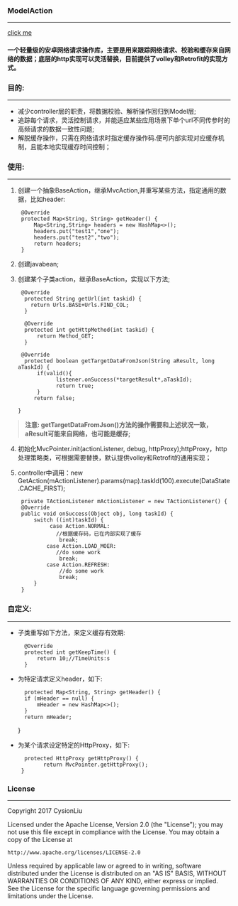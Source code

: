 ### ModelAction
---
[click me](/readme.md)
#### 一个轻量级的安卓网络请求操作库，主要是用来跟踪网络请求、校验和缓存来自网络的数据；底层的http实现可以灵活替换，目前提供了volley和Retrofit的实现方式。
### 目的:
---
- 减少controller层的职责，将数据校验、解析操作回归到Model层;
- 追踪每个请求，灵活控制请求，并能适应某些应用场景下单个url不同传参时的高频请求的数据一致性问题;
- 解脱缓存操作，只需在网络请求时指定缓存操作码.便可内部实现对应缓存机制，且能本地实现缓存时间控制；

### 使用:
---

1. 创建一个抽象BaseAction，继承MvcAction,并重写某些方法，指定通用的数据，比如header:

  		@Override
    	protected Map<String, String> getHeader() {
        	Map<String,String> headers = new HashMap<>();
       		headers.put("test1","one");
        	headers.put("test2","two");
        	return headers;
    	}
2. 创建javabean;
3. 创建某个子类action，继承BaseAction，实现以下方法;

        @Override
      	 protected String getUrl(int taskid) {
           return Urls.BASE+Urls.FIND_COL;
      	 }

      	 @Override
      	 protected int getHttpMethod(int taskid) {
      	     return Method_GET;
      	 }

       	@Override
      	 protected boolean getTargetDataFromJson(String aResult, long aTaskId) {
             if(valid(){
                   listener.onSuccess(*targetResult*,aTaskId);
                   return true;
             }
            return false;

       }
> **注意: getTargetDataFromJson()方法的操作需要和上述状况一致，aResult可能来自网络，也可能是缓存;**
4. 初始化MvcPointer.init(actionListener, debug, httpProxy);httpProxy，http处理策略类，可根据需要替换，默认提供volley和Retrofit的通用实现；
5. controller中调用：new GetAction(mActionListener).params(map).taskId(100).execute(DataState.CACHE_FIRST);

		private TActionListener mActionListener = new TActionListener() {
        @Override
        public void onSuccess(Object obj, long taskId) {
            switch ((int)taskId) {
                 case Action.NORMAL:
                   //根据缓存码，已在内部实现了缓存
                    break;
                case Action.LOAD_MOER:
                   //do some work
                    break;
                case Action.REFRESH:
                    //do some work
                    break;
            }
        }


### 自定义:
---
- 子类重写如下方法，来定义缓存有效期:

		@Override
    	protected int getKeepTime() {
        	return 10;//TimeUnits:s
    	}
- 为特定请求定义header，如下:

	    protected Map<String, String> getHeader() {
        if (mHeader == null) {
            mHeader = new HashMap<>();
        }
        return mHeader;
    }
- 为某个请求设定特定的HttpProxy，如下:

	    protected HttpProxy getHttpProxy() {
              return MvcPointer.getHttpProxy();
       }
   

### License
---
Copyright 2017 CysionLiu

Licensed under the Apache License, Version 2.0 (the "License");
you may not use this file except in compliance with the License.
You may obtain a copy of the License at

    http://www.apache.org/licenses/LICENSE-2.0

Unless required by applicable law or agreed to in writing, software
distributed under the License is distributed on an "AS IS" BASIS,
WITHOUT WARRANTIES OR CONDITIONS OF ANY KIND, either express or implied.
See the License for the specific language governing permissions and
limitations under the License.
